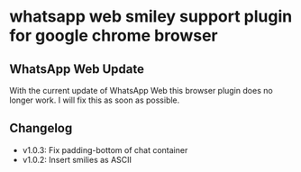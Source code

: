 # whatsapp web smiley support plugin for google chrome browser

## WhatsApp Web Update
With the current update of WhatsApp Web this browser plugin does no longer work. I will fix this as soon as possible.

## Changelog
- v1.0.3: Fix padding-bottom of chat container
- v1.0.2: Insert smilies as ASCII
